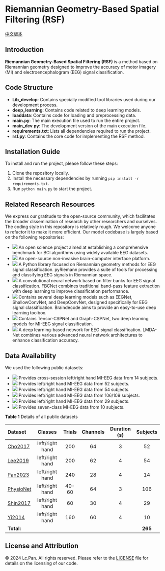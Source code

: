 # Riemannian Geometry-Based Spatial Filtering (RSF)

[中文版本](./README.ch.md)

## Introduction

**Riemannian Geometry-Based Spatial Filtering (RSF)** is a method based on Riemannian geometry designed to improve the accuracy of motor imagery (MI) and electroencephalogram (EEG) signal classification.

## Code Structure

- **Lib_develop**: Contains specially modified tool libraries used during our development process.
- **deep_learning**: Contains code related to deep learning models.
- **loaddata**: Contains code for loading and preprocessing data.
- **main.py**: The main execution file used to run the entire project.
- **main_dev.py**: The development version of the main execution file.
- **requirements.txt**: Lists all dependencies required to run the project.
- **rsf.py**: Contains the core code for implementing the RSF method.

## Installation Guide

To install and run the project, please follow these steps:

1. Clone the repository locally.
2. Install the necessary dependencies by running `pip install -r requirements.txt`.
3. Run `python main.py` to start the project.

## Related Research Resources

We express our gratitude to the open-source community, which facilitates the broader dissemination of research by other researchers and ourselves. The coding style in this repository is relatively rough. We welcome anyone to refactor it to make it more efficient. Our model codebase is largely based on the following repositories:

- [<img src="https://img.shields.io/badge/GitHub-MOABB-b31b1b"></img>](https://github.com/NeuroTechX/moabb) An open science project aimed at establishing a comprehensive benchmark for BCI algorithms using widely available EEG datasets.
- [<img src="https://img.shields.io/badge/GitHub-MetaBCI-b31b1b"></img>](https://github.com/TBC-TJU/MetaBCI) An open-source non-invasive brain-computer interface platform.
- [<img src="https://img.shields.io/badge/GitHub-pyRiemann-b31b1b"></img>](https://github.com/pyRiemann/pyRiemann) A Python library focused on Riemannian geometry methods for EEG signal classification. pyRiemann provides a suite of tools for processing and classifying EEG signals in Riemannian space.
- [<img src="https://img.shields.io/badge/GitHub-FBCNet-b31b1b"></img>](https://github.com/ravikiran-mane/FBCNet) A convolutional neural network based on filter banks for EEG signal classification. FBCNet combines traditional band-pass feature extraction with deep learning to improve classification performance.
- [<img src="https://img.shields.io/badge/GitHub-Braindecode-b31b1b"></img>](https://github.com/braindecode/braindecode) Contains several deep learning models such as EEGNet, ShallowConvNet, and DeepConvNet, designed specifically for EEG signal classification. Braindecode aims to provide an easy-to-use deep learning toolbox.
- [<img src="https://img.shields.io/badge/GitHub-CSPNet-b31b1b"></img>](https://github.com/GeometricBCI/Tensor-CSPNet-and-Graph-CSPNet) Contains Tensor-CSPNet and Graph-CSPNet, two deep learning models for MI-EEG signal classification.
- [<img src="https://img.shields.io/badge/GitHub-LMDANet-b31b1b"></img>](https://github.com/MiaoZhengQing/LMDA-Code) A deep learning-based network for EEG signal classification. LMDA-Net combines various advanced neural network architectures to enhance classification accuracy.

## Data Availability

We used the following public datasets:

- [<img src="https://img.shields.io/badge/DOI-Pan2023-blue"></img>](https://doi.org/10.7910/DVN/O5CQFA) Provides cross-session left/right hand MI-EEG data from 14 subjects. 
- [<img src="https://img.shields.io/badge/DOI-Cho2017-green"></img>](http://gigadb.org/dataset/100295) Provides left/right hand MI-EEG data from 52 subjects. 
- [<img src="https://img.shields.io/badge/DOI-Lee2019-orange"></img>](https://doi.org/10.1093/gigascience/giz002) Provides left/right hand MI-EEG data from 54 subjects. 
- [<img src="https://img.shields.io/badge/DOI-PhysioNet-red"></img>](https://www.physionet.org/content/eegmmidb/1.0.0/) Provides left/right hand MI-EEG data from 106/109 subjects. 
- [<img src="https://img.shields.io/badge/DOI-Shin2017-purple"></img>](http://doc.ml.tu-berlin.de/hBCI) Provides left/right hand MI-EEG data from 29 subjects. 
- [<img src="https://img.shields.io/badge/DOI-Yi2014-yellow"></img>](https://doi.org/10.7910/DVN/27306) Provides seven-class MI-EEG data from 10 subjects. 

**Table 1** Details of all public datasets

| Dataset                                                |     Classes     | Trials | Channels | Duration (s) | Subjects |
| :----------------------------------------------------- | :-------------: | :----: | :------: | :----------: | :------: |
| [Cho2017](https://doi.org/10.1093/gigascience/gix034)  | left/right hand |  200   |    64    |      3       |    52    |
| [Lee2019](https://doi.org/10.1093/gigascience/giz002)  | left/right hand |  200   |    62    |      4       |    54    |
| [Pan2023](https://doi.org/10.1088/1741-2552/ad0a01)    | left/right hand |  240   |    28    |      4       |    14    |
| [PhysioNet](https://doi.org/10.1109/TBME.2004.827072)  | left/right hand | 40-60  |    64    |      3       |   106    |
| [Shin2017](https://doi.org/10.1109/TNSRE.2016.2628057) | left/right hand |   60   |    30    |      4       |    29    |
| [Yi2014](https://doi.org/10.1371/journal.pone.0114853) | left/right hand |  160   |    60    |      4       |    10    |
| **Total:**                                             |                 |        |          |              | **265**  |


## License and Attribution

© 2024 Lc.Pan. All rights reserved.
Please refer to the [LICENSE](./LICENSE) file for details on the licensing of our code.
